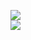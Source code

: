 [![](https://img.shields.io/badge/Made%20With-Github%20Spray-lightgrey.svg?style=for-the-badge&logo=github)](https://github.com/Annihil/github-spray#14184)  
[![](https://i.imgur.com/2DrTn0Z.gif)](https://github.com/Annihil/github-spray)